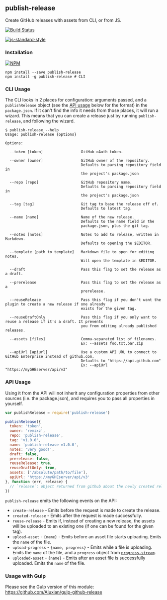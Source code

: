 ## publish-release


Create GitHub releases with assets from CLI, or from JS.

[![Build Status](https://travis-ci.org/remixz/publish-release.svg?branch=master)](https://travis-ci.org/remixz/publish-release)

[![js-standard-style](https://raw.githubusercontent.com/feross/standard/master/badge.png)](https://github.com/feross/standard)

### Installation

[![NPM](https://nodei.co/npm/publish-release.png)](https://nodei.co/npm/publish-release/)

```
npm install --save publish-release
npm install -g publish-release # CLI
```

### CLI Usage

The CLI looks in 2 places for configuration: arguments passed, and a `publishRelease` object (see the [API usage](#api-usage) below for the format) in the `package.json`. If it can't find the info it needs from those places, it will run a wizard. This means that you can create a release just by running `publish-release`, and following the wizard.

```
$ publish-release --help
Usage: publish-release {options}

Options:

  --token [token]                 GitHub oAuth token.

  --owner [owner]                 GitHub owner of the repository.
                                  Defaults to parsing repository field in
                                  the project's package.json

  --repo [repo]                   GitHub repository name.
                                  Defaults to parsing repository field in
                                  the project's package.json

  --tag [tag]                     Git tag to base the release off of.
                                  Defaults to latest tag.

  --name [name]                   Name of the new release.
                                  Defaults to the name field in the
                                  package.json, plus the git tag.

  --notes [notes]                 Notes to add to release, written in Markdown.
                                  Defaults to opening the $EDITOR.

  --template [path to template]   Markdown file to open for editing notes.
                                  Will open the template in $EDITOR.

  --draft                         Pass this flag to set the release as a draft.

  --prerelease                    Pass this flag to set the release as a
                                  prerelease.

  --reuseRelease                  Pass this flag if you don't want the plugin to create a new release if one already
                                  exists for the given tag.

  --reuseDraftOnly                Pass this flag if you only want to reuse a release if it's a draft. It prevents
                                  you from editing already published releases.

  --assets [files]                Comma-separated list of filenames.
                                  Ex: --assets foo.txt,bar.zip

  --apiUrl [apiurl]               Use a custom API URL to connect to GitHub Enterprise instead of github.com.
                                  Defaults to "https://api.github.com"
                                  Ex: --apiUrl "https://myGHEserver/api/v3"
```

### API Usage

Using it from the API will not inherit any configuration properties from other sources (i.e. the package.json), and requires you to pass all properties in yourself.

```js
var publishRelease = require('publish-release')

publishRelease({
  token: 'token',
  owner: 'remixz',
  repo: 'publish-release',
  tag: 'v1.0.0',
  name: 'publish-release v1.0.0',
  notes: 'very good!',
  draft: false,
  prerelease: false,
  reuseRelease: true,
  reuseDraftOnly: true,
  assets: ['/absolute/path/to/file'],
  apiUrl: 'https://myGHEserver/api/v3'
}, function (err, release) {
  // `release`: object returned from github about the newly created release
})
```

`publish-release` emits the following events on the API:

* `create-release` - Emits before the request is made to create the release.
* `created-release` - Emits after the request is made successfully.
* `reuse-release` - Emits if, instead of creating a new release, the assets will be uploaded to an existing one (if one can be found for the given tag).
* `upload-asset` - `{name}` - Emits before an asset file starts uploading. Emits the `name` of the file.
* `upload-progress` - `{name, progress}` - Emits while a file is uploading. Emits the `name` of the file, and a `progress` object from [`progress-stream`](https://github.com/freeall/progress-stream).
* `uploaded-asset` - `{name}` - Emits after an asset file is successfully uploaded. Emits the `name` of the file.

### Usage with Gulp

Please see the Gulp version of this module: https://github.com/Aluxian/gulp-github-release
